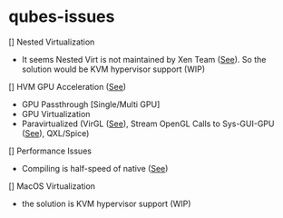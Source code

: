 # qubes-issues
[] Nested Virtualization
- It seems Nested Virt is not maintained by Xen Team ([See](https://wiki.xenproject.org/wiki/Nested_Virtualization_in_Xen)). So the solution would be KVM hypervisor support (WIP)

[] HVM GPU Acceleration ([See](https://wiki.archlinux.org/title/QEMU/Guest_graphics_acceleration))
- GPU Passthrough [Single/Multi GPU]
- GPU Virtualization
- Paravirtualized (VirGL ([See](https://forum.level1techs.com/t/benchmark-or-advice-on-virtio-gpu-virlgl/172713)), Stream OpenGL Calls to Sys-GUI-GPU ([See](https://forum.qubes-os.org/t/progress-reports-streaming-opengl-vulkan-calls-to-sys-gui-gpu/5430)), QXL/Spice)

[] Performance Issues
- Compiling is half-speed of native ([See](https://github.com/QubesOS/qubes-issues/issues/7404))

[] MacOS Virtualization
- the solution is KVM hypervisor support (WIP)
